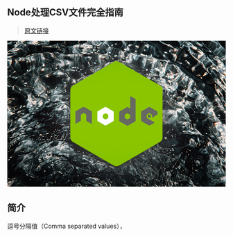 ## Node处理CSV文件完全指南
> [原文链接](https://blog.logrocket.com/complete-guide-csv-files-node-js/)

<div align="center">
    <img src="./complete-guide-csv-files-nodejs.png">
</div>

## 简介
逗号分隔值（Comma separated values），
